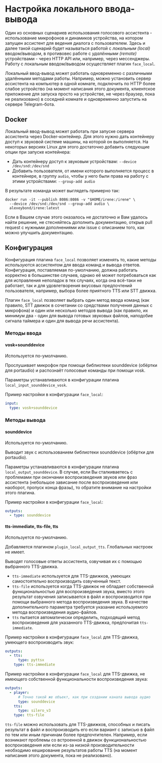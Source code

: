 # Настройка локального ввода-вывода

Один из основных сценариев использования голосового ассистента - использование микрофонов и динамиков устройства, на
котором запущен ассистент для ведения диалога с пользователем. Здесь и далее такой сценарий будет называться работой с
*локальным (local)* вводом/выводом, в противовес работе с
*удалёнными (remote)* устройствами - через HTTP API или, например, через мессенджеры. Работу с локальным вводом/выводом
осуществляет плагин `face_local`.

Локальный ввод-вывод может работать одновременно с различными удалёнными методами работы. Например, можно установить
сервер ассистента на компьютер в одной комнате, подключить по HTTP более слабое устройство (на момент написания этого
документа, клиентское приложение для запуска просто на устройстве, не через браузер, пока не реализовано) в соседней
комнате и одновременно запустить на сервере Telegram-бота.

## Docker

Локальный ввод-вывод может работать при запуске сервера ассистента через Docker-контейнер. Для этого нужно дать
контейнеру доступ к звуковой системе машины, на которой он выполняется. На некоторых версиях Linux для этого достаточно
добавить следующие опции при запуске контейнера:

- Дать контейнеру доступ к звуковым устройствам: `--device /dev/snd:/dev/snd`
- Добавить пользователя, от имени которого выполняется процесс в контейнере, в группу `audio`, чтобы у него были права
  на работу с этими устройствами: `--group-add audio`

В результате команда может выглядеть примерно так:

```shell
docker run -it --publish 8086:8086 -v "$HOME/irene:/irene" \
  --device /dev/snd:/dev/snd --group-add audio \
  alexeybond/irene:latest
```

Если в Вашем случае этого оказалось не достаточно и Вам удалось найти решение, не стесняйтесь дополнить документацию,
открыв pull request с нужными дополнениями или issue с описанием того, как можно улучшить документацию.

## Конфигурация

Конфигурация плагина `face_local` позволяет изменять то, какие методы используются ассистентом для ввода команд и вывода
ответов. Конфигурация, поставляемая по-умолчанию, должна работать корректно в большинстве случаев, однако её может
потребоваться как для исправления неполадок в тех случаях, когда она всё-таки не работает, так и для удовлетворения
вкусовых предпочтений пользователя, например, выбора более приятного TTS или STT движка.

Плагин `face_local` позволяет выбрать один метод ввода команд (как правило, STT движок в сочетании со средствами
получения данных с микрофона) и один или несколько методов вывода (как правило, их минимум два - один для вывода готовых
звуковых файлов, наподобие сигнала таймера и один для вывода речи ассистента).

### Методы ввода

#### vosk+sounddevice

Используется по-умолчанию.

Прослушивает микрофон при помощи библиотеки sounddevice (обёртки для portaudio) и распознаёт голосовые команды при
помощи vosk.

Параметры устанавливаются в конфигурации плагина `local_input_sounddevice_vosk`.

Пример настройки в конфигурации `face_local`:

```yaml
input:
  type: vosk+sounddevice
```

### Методы вывода

#### sounddevice

Используется по-умолчанию.

Выводит звук с использованием библиотеки sounddevice (обёртки для portaudio).

Параметры устанавливаются в конфигурации плагина `local_output_sounddevice`. В случае, если Вы сталкиваетесь с
проблемами при окончании воспроизведения звуков или фраз ассистента (небольшое зависание после воспроизведения или
наоборот, пропуск конца фразы), то обратите внимание на настройки этого плагина.

Пример настройки в конфигурации `face_local`:

```yaml
outputs:
  - type: sounddevice
```

#### tts-immediate, tts-file, tts

Используется по-умолчанию.

Добавляется плагином `plugin_local_output_tts`. Глобальных настроек не имеет.

Выводят голосовые ответы ассистента, озвучивая их с помощью выбранного TTS-движка.

- `tts-immediate` используется для TTS-движков, умеющих самостоятельно воспроизводить озвученный текст.
- `tts-file` используется когда TTS-движок не обладает собственной функциональностью для воспроизведения звука, вместо
  этого результат озвучения записывается в файл и воспроизводится при помощи выбранного метода воспроизведения звука. В
  качестве дополнительного параметра требуется указание используемого метода воспроизведения аудио-файлов.
- `tts` пытается автоматически определить, подходящий метод воспроизведения для указанного TTS-движка,
  предпочитая `tts-immediate`.

Пример настройки в конфигурации `face_local` для TTS-движка, умеющего воспроизводить звук:

```yaml
outputs:
  - tts:
      type: pyttsx
    type: tts-immediate
```

Пример настройки в конфигурации `face_local` для TTS-движка, не имеющего собственной функциональности воспроизведения
звука:

```yaml
outputs:
  - player:
      # Точно такой же объект, как при создании канала вывода аудио
      type: sounddevice
    tts:
      type: silero_v3
    type: tts-file
```

`tts-file` можно использовать для TTS-движков, способных и писать результат в файл и воспроизводить его если вариант с
записью в файл по тем или иным причинам более предпочтителен. Например, если возникают проблемы со встроенной в движок
функциональностью воспроизведения или если из-за низкой производительности необходимо кеширование результатов работы
TTS (на момент написания этого документа, пока не реализовано).
